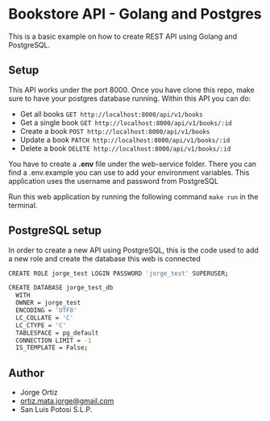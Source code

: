 # Bookstore API - Golang and Postgres

This is a basic example on how to create REST API using Golang and PostgreSQL.  

## Setup

This API works under the port 8000. Once you have clone this repo, make sure to have your postgres database running. Within this API you can do:

- Get all books `GET http://localhost:8000/api/v1/books`
- Get a single book `GET http://localhost:8000/api/v1/books/:id`
- Create a book `POST http://localhost:8000/api/v1/books`
- Update a book `PATCH http://localhost:8000/api/v1/books/:id`
- Delete a book `DELETE http://localhost:8000/api/v1/books/:id`

You have to create a **.env** file under the web-service folder. There you can find a .env.example you can use to add your environment variables. This application uses the username and password from PostgreSQL

Run this web application by running the following command `make run` in the terminal.

## PostgreSQL setup

In order to create a new API using PostgreSQL, this is the code used to add a new role and create the database this web is connected

```bash
CREATE ROLE jorge_test LOGIN PASSWORD 'jorge_test' SUPERUSER;

CREATE DATABASE jorge_test_db
  WITH
  OWNER = jorge_test
  ENCODING = 'UTF8'
  LC_COLLATE = 'C'
  LC_CTYPE = 'C'
  TABLESPACE = pg_default
  CONNECTION LIMIT = -1
  IS_TEMPLATE = False;
```

## Author

- Jorge Ortiz 
- ortiz.mata.jorge@gmail.com
- San Luis Potosi S.L.P.